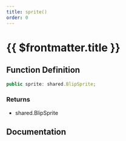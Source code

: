 ```yaml
---
title: sprite()
order: 0
---
```


# {{ $frontmatter.title }}

<!--@include: ./sprite_partial_header.md-->

## Function Definition

```ts
public sprite: shared.BlipSprite;
```

### Returns

* shared.BlipSprite

## Documentation

<!--@include: ./sprite_partial_footer.md-->
